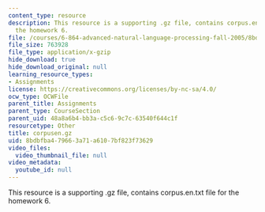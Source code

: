 ```yaml
---
content_type: resource
description: This resource is a supporting .gz file, contains corpus.en.txt file for
  the homework 6.
file: /courses/6-864-advanced-natural-language-processing-fall-2005/8bdbfba479663a71a6107bf823f73629_corpusen.gz
file_size: 763928
file_type: application/x-gzip
hide_download: true
hide_download_original: null
learning_resource_types:
- Assignments
license: https://creativecommons.org/licenses/by-nc-sa/4.0/
ocw_type: OCWFile
parent_title: Assignments
parent_type: CourseSection
parent_uid: 48a8a6b4-bb3a-c5c6-9c7c-63540f644c1f
resourcetype: Other
title: corpusen.gz
uid: 8bdbfba4-7966-3a71-a610-7bf823f73629
video_files:
  video_thumbnail_file: null
video_metadata:
  youtube_id: null
---
```

This resource is a supporting .gz file, contains corpus.en.txt file for the homework 6.